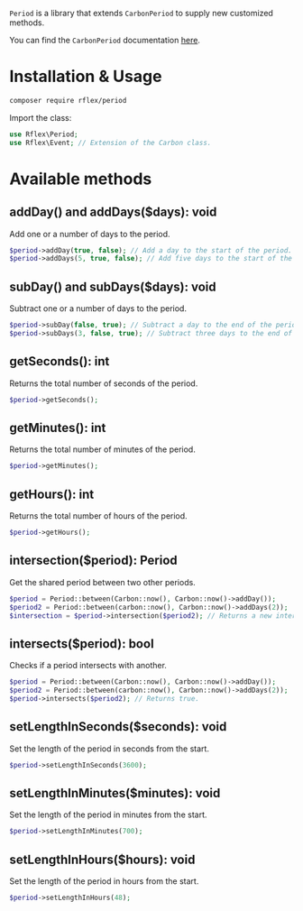 `Period` is a library that extends `CarbonPeriod` to supply new customized methods.

You can find the `CarbonPeriod` documentation [here](https://carbon.nesbot.com/docs/#api-period).

# Installation & Usage
```sh
composer require rflex/period
```

Import the class:
```php
use Rflex\Period;
use Rflex\Event; // Extension of the Carbon class.
```

# Available methods

## addDay() and addDays($days): void
Add one or a number of days to the period.
```php
$period->addDay(true, false); // Add a day to the start of the period.
$period->addDays(5, true, false); // Add five days to the start of the period.
```

## subDay() and subDays($days): void
Subtract one or a number of days to the period.
```php
$period->subDay(false, true); // Subtract a day to the end of the period.
$period->subDays(3, false, true); // Subtract three days to the end of the period.
```

## getSeconds(): int
Returns the total number of seconds of the period.
```php
$period->getSeconds();
```

## getMinutes(): int
Returns the total number of minutes of the period.
```php
$period->getMinutes();
```

## getHours(): int
Returns the total number of hours of the period.
```php
$period->getHours();
```

## intersection($period): Period
Get the shared period between two other periods.
```php
$period = Period::between(Carbon::now(), Carbon::now()->addDay());
$period2 = Period::between(carbon::now(), Carbon::now()->addDays(2));
$intersection = $period->intersection($period2); // Returns a new intersected Period.
```

## intersects($period): bool
Checks if a period intersects with another.
```php
$period = Period::between(Carbon::now(), Carbon::now()->addDay());
$period2 = Period::between(carbon::now(), Carbon::now()->addDays(2));
$period->intersects($period2); // Returns true.
```

## setLengthInSeconds($seconds): void
Set the length of the period in seconds from the start.
```php
$period->setLengthInSeconds(3600);
```

## setLengthInMinutes($minutes): void
Set the length of the period in minutes from the start.
```php
$period->setLengthInMinutes(700);
```

## setLengthInHours($hours): void
Set the length of the period in hours from the start.
```php
$period->setLengthInHours(48);
```
